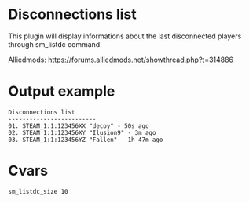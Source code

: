 # Disconnections list
This plugin will display informations about the last disconnected players through sm_listdc command.

Alliedmods: https://forums.alliedmods.net/showthread.php?t=314886

# Output example
```
Disconnections list
-------------------------
01. STEAM_1:1:123456XX "decoy" - 50s ago
02. STEAM_1:1:123456XY "Ilusion9" - 3m ago
03. STEAM_1:1:123456YZ "Fallen" - 1h 47m ago
```

# Cvars
```
sm_listdc_size 10
```
